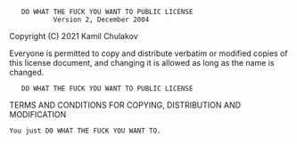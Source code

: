 
       DO WHAT THE FUCK YOU WANT TO PUBLIC LICENSE
               Version 2, December 2004

Copyright (C) 2021 Kamil Chulakov

Everyone is permitted to copy and distribute verbatim or modified copies of this license document, and changing it is allowed as long as the name is changed.

       DO WHAT THE FUCK YOU WANT TO PUBLIC LICENSE

TERMS AND CONDITIONS FOR COPYING, DISTRIBUTION AND MODIFICATION

    You just DO WHAT THE FUCK YOU WANT TO.
